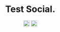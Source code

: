 <h1 align="center">Test Social.</h1>
			<p align="center"> <a href="elango_sundar" target="_blank"><img align="center" src="https://cdn.jsdelivr.net/npm/simple-icons@3.0.1/icons/twitter.svg" alt="elango_sundar" height="20" width="20" /></a> <a href="elango_sundar" target="_blank"><img align="center" src="https://cdn.jsdelivr.net/npm/simple-icons@3.0.1/icons/facebook.svg" alt="elango_sundar" height="20" width="20" /></a></p>
